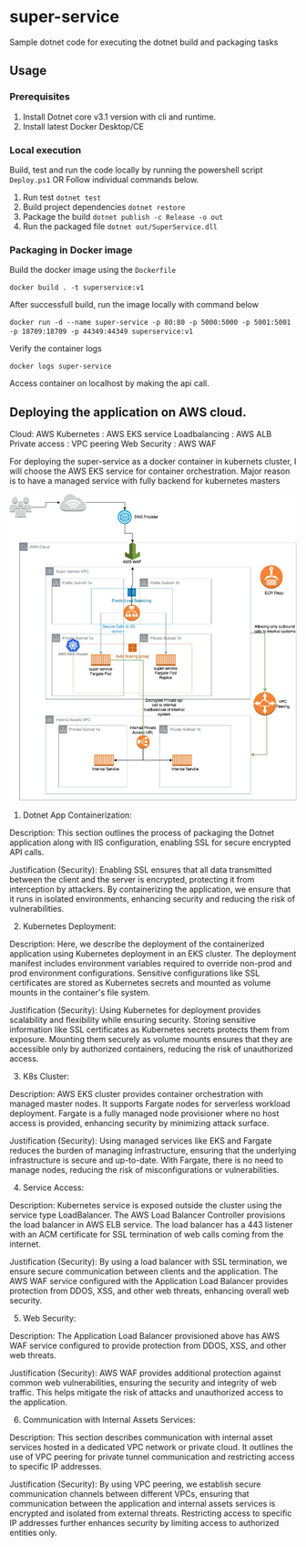 # super-service
Sample dotnet code for executing the dotnet build and packaging tasks


## Usage

### Prerequisites
1. Install Dotnet core v3.1 version with cli and runtime. 
2. Install latest Docker Desktop/CE

### Local execution

Build, test and run the code locally by running the powershell script `Deploy.ps1` 
OR 
Follow individual commands below. 
1. Run test `dotnet test`
2. Build project dependencies `dotnet restore`
3. Package the build `dotnet publish -c Release -o out`
4. Run the packaged file `dotnet out/SuperService.dll`


### Packaging in Docker image

Build the docker image using the `Dockerfile`   

```
docker build . -t superservice:v1 
```

After successfull build, run the image locally with command below 

```
docker run -d --name super-service -p 80:80 -p 5000:5000 -p 5001:5001 -p 18709:18709 -p 44349:44349 superservice:v1 
```

Verify the container logs 

```
docker logs super-service 
```

Access container on localhost by making the api call. 



## Deploying the application on AWS cloud. 

Cloud:  AWS 
Kubernetes : AWS EKS service
Loadbalancing : AWS ALB 
Private access : VPC peering 
Web Security : AWS WAF


For deploying the super-service as a docker container in kubernets cluster, I will choose the AWS EKS service for container orchestration. Major reason is to have a managed service with fully backend for kubernetes masters


![Architecture](super-service.jpeg)


1. Dotnet App Containerization:

Description: This section outlines the process of packaging the Dotnet application along with IIS configuration, enabling SSL for secure encrypted API calls.

Justification (Security): Enabling SSL ensures that all data transmitted between the client and the server is encrypted, protecting it from interception by attackers. By containerizing the application, we ensure that it runs in isolated environments, enhancing security and reducing the risk of vulnerabilities.

2. Kubernetes Deployment:

Description: Here, we describe the deployment of the containerized application using Kubernetes deployment in an EKS cluster. The deployment manifest includes environment variables required to override non-prod and prod environment configurations. Sensitive configurations like SSL certificates are stored as Kubernetes secrets and mounted as volume mounts in the container's file system.

Justification (Security): Using Kubernetes for deployment provides scalability and flexibility while ensuring security. Storing sensitive information like SSL certificates as Kubernetes secrets protects them from exposure. Mounting them securely as volume mounts ensures that they are accessible only by authorized containers, reducing the risk of unauthorized access.

3. K8s Cluster:

Description: AWS EKS cluster provides container orchestration with managed master nodes. It supports Fargate nodes for serverless workload deployment. Fargate is a fully managed node provisioner where no host access is provided, enhancing security by minimizing attack surface.

Justification (Security): Using managed services like EKS and Fargate reduces the burden of managing infrastructure, ensuring that the underlying infrastructure is secure and up-to-date. With Fargate, there is no need to manage nodes, reducing the risk of misconfigurations or vulnerabilities.

4. Service Access:

Description: Kubernetes service is exposed outside the cluster using the service type LoadBalancer. The AWS Load Balancer Controller provisions the load balancer in AWS ELB service. The load balancer has a 443 listener with an ACM certificate for SSL termination of web calls coming from the internet.

Justification (Security): By using a load balancer with SSL termination, we ensure secure communication between clients and the application. The AWS WAF service configured with the Application Load Balancer provides protection from DDOS, XSS, and other web threats, enhancing overall web security.

5. Web Security:

Description: The Application Load Balancer provisioned above has AWS WAF service configured to provide protection from DDOS, XSS, and other web threats.

Justification (Security): AWS WAF provides additional protection against common web vulnerabilities, ensuring the security and integrity of web traffic. This helps mitigate the risk of attacks and unauthorized access to the application.

6. Communication with Internal Assets Services:

Description: This section describes communication with internal asset services hosted in a dedicated VPC network or private cloud. It outlines the use of VPC peering for private tunnel communication and restricting access to specific IP addresses.

Justification (Security): By using VPC peering, we establish secure communication channels between different VPCs, ensuring that communication between the application and internal assets services is encrypted and isolated from external threats. Restricting access to specific IP addresses further enhances security by limiting access to authorized entities only.
